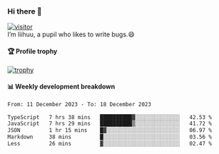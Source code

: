 ### Hi there 👋
[![visitor](https://visitor-badge.glitch.me/badge?page_id=liihuu&right_color=blue)](https://github.com/liihuu)<br>
I’m liihuu, a pupil who likes to write bugs.😄


#### 🏆 Profile trophy
[![trophy](https://github-profile-trophy.vercel.app?username=liihuu&margin-w=16&margin-h=16&rank=-C,-B)](https://github.com/liihuu)


#### 📊 Weekly development breakdown
<!--START_SECTION:waka-->

```txt
From: 11 December 2023 - To: 18 December 2023

TypeScript   7 hrs 38 mins   ██████████▓░░░░░░░░░░░░░░   42.53 %
JavaScript   7 hrs 29 mins   ██████████▒░░░░░░░░░░░░░░   41.72 %
JSON         1 hr 15 mins    █▓░░░░░░░░░░░░░░░░░░░░░░░   06.97 %
Markdown     38 mins         █░░░░░░░░░░░░░░░░░░░░░░░░   03.56 %
Less         26 mins         ▓░░░░░░░░░░░░░░░░░░░░░░░░   02.47 %
```

<!--END_SECTION:waka-->

<!--
**liihuu/liihuu** is a ✨ _special_ ✨ repository because its `README.md` (this file) appears on your GitHub profile.

Here are some ideas to get you started:

- 🔭 I’m currently working on ...
- 🌱 I’m currently learning ...
- 👯 I’m looking to collaborate on ...
- 🤔 I’m looking for help with ...
- 💬 Ask me about ...
- 📫 How to reach me: ...
- 😄 Pronouns: ...
- ⚡ Fun fact: ...
-->
